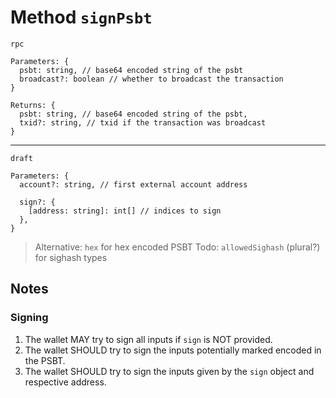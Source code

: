# Method `signPsbt`

`rpc`

```
Parameters: {
  psbt: string, // base64 encoded string of the psbt
  broadcast?: boolean // whether to broadcast the transaction
}

Returns: {
  psbt: string, // base64 encoded string of the psbt,
  txid?: string, // txid if the transaction was broadcast
}
```

---

`draft`

```
Parameters: {
  account?: string, // first external account address

  sign?: {
    [address: string]: int[] // indices to sign
  },
}
```

> Alternative: `hex` for hex encoded PSBT
> Todo: `allowedSighash` (plural?) for sighash types

## Notes

### Signing

1. The wallet MAY try to sign all inputs if `sign` is NOT provided.
2. The wallet SHOULD try to sign the inputs potentially marked encoded in the PSBT.
3. The wallet SHOULD try to sign the inputs given by the `sign` object and respective address.
